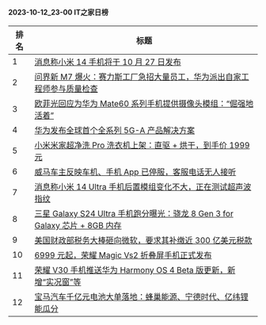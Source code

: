 #### 2023-10-12_23-00  IT之家日榜

| 排名 | 标题|
| --- | ---|
| 1 | [消息称小米 14 手机将于 10 月 27 日发布](https://www.ithome.com/0/724/298.htm) |
| 2 | [问界新 M7 爆火：赛力斯工厂急招大量员工，华为派出自家工程师参与质量检查](https://www.ithome.com/0/724/366.htm) |
| 3 | [欧菲光回应为华为 Mate60 系列手机提供摄像头模组：“倔强地活着”](https://www.ithome.com/0/724/419.htm) |
| 4 | [华为发布全球首个全系列 5G-A 产品解决方案](https://www.ithome.com/0/724/334.htm) |
| 5 | [小米米家超净洗 Pro 洗衣机上架：直驱 + 烘干，到手价 1999 元](https://www.ithome.com/0/724/398.htm) |
| 6 | [威马车主反映车机、手机 App 已停服，客服电话无人接听](https://www.ithome.com/0/724/358.htm) |
| 7 | [消息称小米 14 Ultra 手机后置模组变化不大，正在测试超声波指纹](https://www.ithome.com/0/724/425.htm) |
| 8 | [三星 Galaxy S24 Ultra 手机跑分曝光：骁龙 8 Gen 3 for Galaxy 芯片 + 8GB 内存](https://www.ithome.com/0/724/410.htm) |
| 9 | [美国财政部税务大棒砸向微软，要求其补缴近 300 亿美元税款](https://www.ithome.com/0/724/313.htm) |
| 10 | [6999 元起，荣耀 Magic Vs2 折叠屏手机正式发布](https://www.ithome.com/0/724/561.htm) |
| 11 | [荣耀 V30 手机推送华为 Harmony OS 4 Beta 版更新，新增“实况窗”等](https://www.ithome.com/0/724/321.htm) |
| 12 | [宝马汽车千亿元电池大单落地：蜂巢能源、宁德时代、亿纬锂能瓜分](https://www.ithome.com/0/724/480.htm) |
